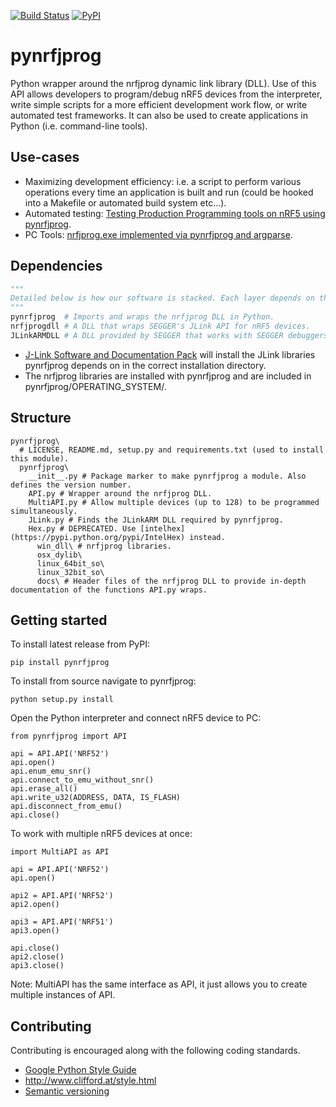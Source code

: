 [![Build Status](https://travis-ci.org/NordicSemiconductor/pynrfjprog.svg?branch=master)](https://travis-ci.org/NordicSemiconductor/pynrfjprog)
[![PyPI](https://img.shields.io/pypi/l/Django.svg)](https://opensource.org/licenses/BSD-3-Clause)

# pynrfjprog
Python wrapper around the nrfjprog dynamic link library (DLL). Use of this API allows developers to program/debug nRF5 devices from the interpreter, write simple scripts for a more efficient development work flow, or write automated test frameworks. It can also be used to create applications in Python (i.e. command-line tools).

## Use-cases
*  Maximizing development efficiency: i.e. a script to perform various operations every time an application is built and run (could be hooked into a Makefile or automated build system etc...).
*  Automated testing: [Testing Production Programming tools on nRF5 using pynrfjprog](https://github.com/NordicPlayground/nrf52-production-programming/blob/master/tests/example_test_script.py).
*  PC Tools: [nrfjprog.exe implemented via pynrfjprog and argparse](https://github.com/NordicSemiconductor/nrfjprog.git).

## Dependencies
```python
"""
Detailed below is how our software is stacked. Each layer depends on the layer below.
"""
pynrfjprog  # Imports and wraps the nrfjprog DLL in Python.
nrfjprogdll # A DLL that wraps SEGGER's JLink API for nRF5 devices.
JLinkARMDLL # A DLL provided by SEGGER that works with SEGGER debuggers. Performs all low level operations with target device.
```

* [J-Link Software and Documentation Pack](https://www.segger.com/jlink-software.html) will install the JLink libraries pynrfjprog depends on in the correct installation directory.
* The nrfjprog libraries are installed with pynrfjprog and are included in pynrfjprog/OPERATING_SYSTEM/.

## Structure
```pynrfjprog
pynrfjprog\
  # LICENSE, README.md, setup.py and requirements.txt (used to install this module).
  pynrfjprog\
    __init__.py # Package marker to make pynrfjprog a module. Also defines the version number.
    API.py # Wrapper around the nrfjprog DLL.
    MultiAPI.py # Allow multiple devices (up to 128) to be programmed simultaneously.
    JLink.py # Finds the JLinkARM DLL required by pynrfjprog.
    Hex.py # DEPRECATED. Use [intelhex](https://pypi.python.org/pypi/IntelHex) instead.
      win_dll\ # nrfjprog libraries.
      osx_dylib\
      linux_64bit_so\
      linux_32bit_so\
      docs\ # Header files of the nrfjprog DLL to provide in-depth documentation of the functions API.py wraps.
```

## Getting started
To install latest release from PyPI:
```
pip install pynrfjprog
```
To install from source navigate to pynrfjprog\:
```
python setup.py install
```
Open the Python interpreter and connect nRF5 device to PC:
```
from pynrfjprog import API

api = API.API('NRF52')
api.open()
api.enum_emu_snr()
api.connect_to_emu_without_snr()
api.erase_all()
api.write_u32(ADDRESS, DATA, IS_FLASH)
api.disconnect_from_emu()
api.close()
```

To work with multiple nRF5 devices at once:
```
import MultiAPI as API

api = API.API('NRF52')
api.open()

api2 = API.API('NRF52')
api2.open()

api3 = API.API('NRF51')
api3.open()

api.close()
api2.close()
api3.close()
```
Note: MultiAPI has the same interface as API, it just allows you to create multiple instances of API.

## Contributing
Contributing is encouraged along with the following coding standards.
* [Google Python Style Guide](https://google.github.io/styleguide/pyguide.html)
* http://www.clifford.at/style.html
* [Semantic versioning](http://semver.org/)
